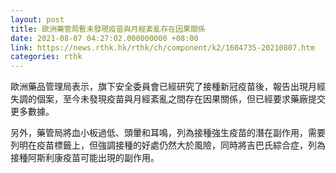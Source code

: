 ```yaml
---
layout: post
title: 歐洲藥管局暫未發現疫苗與月經紊亂存在因果關係
date: 2021-08-07 04:27:02.000000000 +08:00
link: https://news.rthk.hk/rthk/ch/component/k2/1604735-20210807.htm
categories: rthk
---
```


歐洲藥品管理局表示，旗下安全委員會已經研究了接種新冠疫苗後，報告出現月經失調的個案，至今未發現疫苗與月經紊亂之間存在因果關係，但已經要求藥廠提交更多數據。

另外，藥管局將血小板過低、頭暈和耳鳴，列為接種強生疫苗的潛在副作用，需要列明在疫苗標籤上，但強調接種的好處仍然大於風險，同時將吉巴氏綜合症，列為接種阿斯利康疫苗可能出現的副作用。
